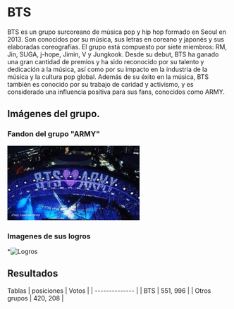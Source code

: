 # BTS 

BTS es un grupo surcoreano de música pop y hip hop formado en Seoul en 2013. Son conocidos por su música, sus letras en coreano y japonés y sus elaboradas coreografías. El grupo está compuesto por siete miembros: RM, Jin, SUGA, j-hope, Jimin, V y Jungkook. Desde su debut, BTS ha ganado una gran cantidad de premios y ha sido reconocido por su talento y dedicación a la música, así como por su impacto en la industria de la música y la cultura pop global. Además de su éxito en la música, BTS también es conocido por su trabajo de caridad y activismo, y es considerado una influencia positiva para sus fans, conocidos como ARMY.

## Imágenes del grupo.
### Fandon del grupo "ARMY"
![Fandon ARMY ](https://github.com/BarcoIrina99/Irina-barco-ejp1/blob/main/army.jpeg )

### Imagenes de sus logros
*![Logros]( )

## Resultados 

Tablas 
| posiciones | Votos   |
| -------------- |
| BTS  | 551, 996   |
| Otros grupos  | 420, 208   |
